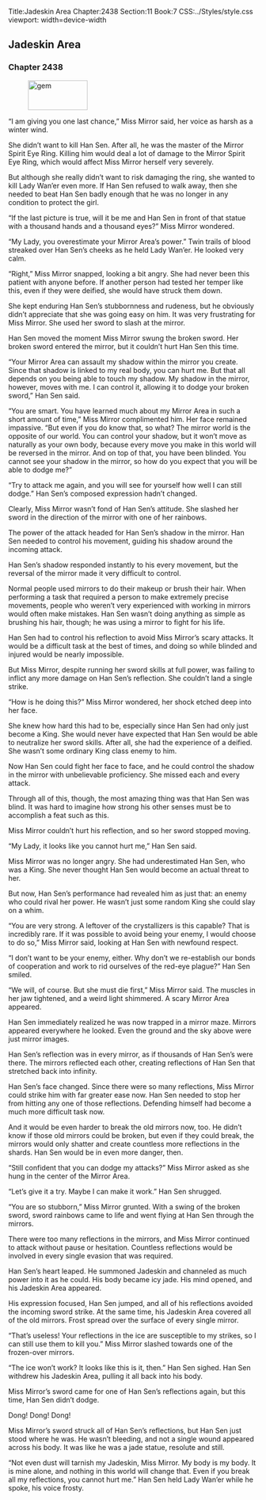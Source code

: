 Title:Jadeskin Area 
Chapter:2438 
Section:11 
Book:7 
CSS:../Styles/style.css 
viewport: width=device-width
  
## Jadeskin Area
### Chapter 2438
  
<figure>
	<img src="../Images/gem.gif" alt="gem" id="gem" width="120" height="60" />
</figure>
  

  
“I am giving you one last chance,” Miss Mirror said, her voice as harsh as a winter wind.

She didn’t want to kill Han Sen. After all, he was the master of the Mirror Spirit Eye Ring. Killing him would deal a lot of damage to the Mirror Spirit Eye Ring, which would affect Miss Mirror herself very severely.

But although she really didn’t want to risk damaging the ring, she wanted to kill Lady Wan’er even more. If Han Sen refused to walk away, then she needed to beat Han Sen badly enough that he was no longer in any condition to protect the girl.

“If the last picture is true, will it be me and Han Sen in front of that statue with a thousand hands and a thousand eyes?” Miss Mirror wondered.

“My Lady, you overestimate your Mirror Area’s power.” Twin trails of blood streaked over Han Sen’s cheeks as he held Lady Wan’er. He looked very calm.

“Right,” Miss Mirror snapped, looking a bit angry. She had never been this patient with anyone before. If another person had tested her temper like this, even if they were deified, she would have struck them down.

She kept enduring Han Sen’s stubbornness and rudeness, but he obviously didn’t appreciate that she was going easy on him. It was very frustrating for Miss Mirror. She used her sword to slash at the mirror.

Han Sen moved the moment Miss Mirror swung the broken sword. Her broken sword entered the mirror, but it couldn’t hurt Han Sen this time.

“Your Mirror Area can assault my shadow within the mirror you create. Since that shadow is linked to my real body, you can hurt me. But that all depends on you being able to touch my shadow. My shadow in the mirror, however, moves with me. I can control it, allowing it to dodge your broken sword,” Han Sen said.

“You are smart. You have learned much about my Mirror Area in such a short amount of time,” Miss Mirror complimented him. Her face remained impassive. “But even if you do know that, so what? The mirror world is the opposite of our world. You can control your shadow, but it won’t move as naturally as your own body, because every move you make in this world will be reversed in the mirror. And on top of that, you have been blinded. You cannot see your shadow in the mirror, so how do you expect that you will be able to dodge me?”

“Try to attack me again, and you will see for yourself how well I can still dodge.” Han Sen’s composed expression hadn’t changed.

Clearly, Miss Mirror wasn’t fond of Han Sen’s attitude. She slashed her sword in the direction of the mirror with one of her rainbows.

The power of the attack headed for Han Sen’s shadow in the mirror. Han Sen needed to control his movement, guiding his shadow around the incoming attack.

Han Sen’s shadow responded instantly to his every movement, but the reversal of the mirror made it very difficult to control.

Normal people used mirrors to do their makeup or brush their hair. When performing a task that required a person to make extremely precise movements, people who weren’t very experienced with working in mirrors would often make mistakes. Han Sen wasn’t doing anything as simple as brushing his hair, though; he was using a mirror to fight for his life.

Han Sen had to control his reflection to avoid Miss Mirror’s scary attacks. It would be a difficult task at the best of times, and doing so while blinded and injured would be nearly impossible.

But Miss Mirror, despite running her sword skills at full power, was failing to inflict any more damage on Han Sen’s reflection. She couldn’t land a single strike.

“How is he doing this?” Miss Mirror wondered, her shock etched deep into her face.

She knew how hard this had to be, especially since Han Sen had only just become a King. She would never have expected that Han Sen would be able to neutralize her sword skills. After all, she had the experience of a deified. She wasn’t some ordinary King class enemy to him.

Now Han Sen could fight her face to face, and he could control the shadow in the mirror with unbelievable proficiency. She missed each and every attack.

Through all of this, though, the most amazing thing was that Han Sen was blind. It was hard to imagine how strong his other senses must be to accomplish a feat such as this.

Miss Mirror couldn’t hurt his reflection, and so her sword stopped moving.

“My Lady, it looks like you cannot hurt me,” Han Sen said.

Miss Mirror was no longer angry. She had underestimated Han Sen, who was a King. She never thought Han Sen would become an actual threat to her.

But now, Han Sen’s performance had revealed him as just that: an enemy who could rival her power. He wasn’t just some random King she could slay on a whim.

“You are very strong. A leftover of the crystallizers is this capable? That is incredibly rare. If it was possible to avoid being your enemy, I would choose to do so,” Miss Mirror said, looking at Han Sen with newfound respect.

“I don’t want to be your enemy, either. Why don’t we re-establish our bonds of cooperation and work to rid ourselves of the red-eye plague?” Han Sen smiled.

“We will, of course. But she must die first,” Miss Mirror said. The muscles in her jaw tightened, and a weird light shimmered. A scary Mirror Area appeared.

Han Sen immediately realized he was now trapped in a mirror maze. Mirrors appeared everywhere he looked. Even the ground and the sky above were just mirror images.

Han Sen’s reflection was in every mirror, as if thousands of Han Sen’s were there. The mirrors reflected each other, creating reflections of Han Sen that stretched back into infinity.

Han Sen’s face changed. Since there were so many reflections, Miss Mirror could strike him with far greater ease now. Han Sen needed to stop her from hitting any one of those reflections. Defending himself had become a much more difficult task now.

And it would be even harder to break the old mirrors now, too. He didn’t know if those old mirrors could be broken, but even if they could break, the mirrors would only shatter and create countless more reflections in the shards. Han Sen would be in even more danger, then.

“Still confident that you can dodge my attacks?” Miss Mirror asked as she hung in the center of the Mirror Area.

“Let’s give it a try. Maybe I can make it work.” Han Sen shrugged.

“You are so stubborn,” Miss Mirror grunted. With a swing of the broken sword, sword rainbows came to life and went flying at Han Sen through the mirrors.

There were too many reflections in the mirrors, and Miss Mirror continued to attack without pause or hesitation. Countless reflections would be involved in every single evasion that was required.

Han Sen’s heart leaped. He summoned Jadeskin and channeled as much power into it as he could. His body became icy jade. His mind opened, and his Jadeskin Area appeared.

His expression focused, Han Sen jumped, and all of his reflections avoided the incoming sword strike. At the same time, his Jadeskin Area covered all of the old mirrors. Frost spread over the surface of every single mirror.

“That’s useless! Your reflections in the ice are susceptible to my strikes, so I can still use them to kill you.” Miss Mirror slashed towards one of the frozen-over mirrors.

“The ice won’t work? It looks like this is it, then.” Han Sen sighed. Han Sen withdrew his Jadeskin Area, pulling it all back into his body.

Miss Mirror’s sword came for one of Han Sen’s reflections again, but this time, Han Sen didn’t dodge.

Dong! Dong! Dong!

Miss Mirror’s sword struck all of Han Sen’s reflections, but Han Sen just stood where he was. He wasn’t bleeding, and not a single wound appeared across his body. It was like he was a jade statue, resolute and still.

“Not even dust will tarnish my Jadeskin, Miss Mirror. My body is my body. It is mine alone, and nothing in this world will change that. Even if you break all my reflections, you cannot hurt me.” Han Sen held Lady Wan’er while he spoke, his voice frosty.